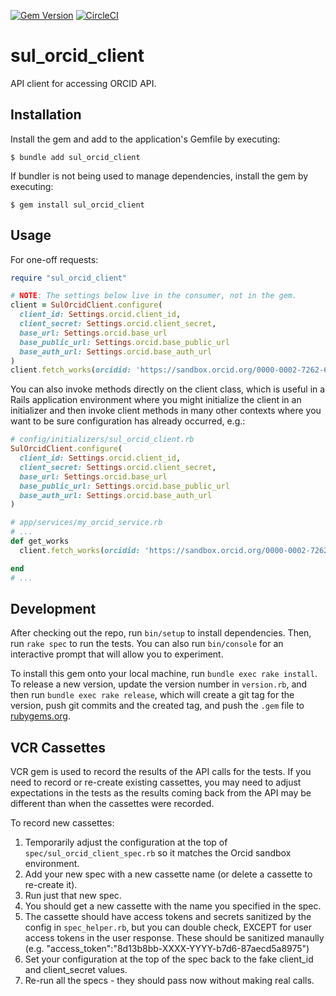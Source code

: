 [![Gem Version](https://badge.fury.io/rb/sul_orcid_client.svg)](https://badge.fury.io/rb/sul_orcid_client)
[![CircleCI](https://circleci.com/gh/sul-dlss/sul_orcid_client.svg?style=svg)](https://circleci.com/gh/sul-dlss/sul_orcid_client)

# sul_orcid_client
API client for accessing ORCID API.

## Installation

Install the gem and add to the application's Gemfile by executing:

    $ bundle add sul_orcid_client

If bundler is not being used to manage dependencies, install the gem by executing:

    $ gem install sul_orcid_client

## Usage

For one-off requests:

```ruby
require "sul_orcid_client"

# NOTE: The settings below live in the consumer, not in the gem.
client = SulOrcidClient.configure(
  client_id: Settings.orcid.client_id,
  client_secret: Settings.orcid.client_secret,
  base_url: Settings.orcid.base_url
  base_public_url: Settings.orcid.base_public_url
  base_auth_url: Settings.orcid.base_auth_url
)
client.fetch_works(orcidid: 'https://sandbox.orcid.org/0000-0002-7262-6251')
```

You can also invoke methods directly on the client class, which is useful in a
Rails application environment where you might initialize the client in an
initializer and then invoke client methods in many other contexts where you want
to be sure configuration has already occurred, e.g.:

```ruby
# config/initializers/sul_orcid_client.rb
SulOrcidClient.configure(
  client_id: Settings.orcid.client_id,
  client_secret: Settings.orcid.client_secret,
  base_url: Settings.orcid.base_url
  base_public_url: Settings.orcid.base_public_url
  base_auth_url: Settings.orcid.base_auth_url
)

# app/services/my_orcid_service.rb
# ...
def get_works
  client.fetch_works(orcidid: 'https://sandbox.orcid.org/0000-0002-7262-6251')

end
# ...
```

## Development

After checking out the repo, run `bin/setup` to install dependencies. Then, run `rake spec` to run the tests. You can also run `bin/console` for an interactive prompt that will allow you to experiment.

To install this gem onto your local machine, run `bundle exec rake install`. To release a new version, update the version number in `version.rb`, and then run `bundle exec rake release`, which will create a git tag for the version, push git commits and the created tag, and push the `.gem` file to [rubygems.org](https://rubygems.org).

## VCR Cassettes

VCR gem is used to record the results of the API calls for the tests.  If you need to
record or re-create existing cassettes, you may need to adjust expectations in the tests
as the results coming back from the API may be different than when the cassettes were
recorded.

To record new cassettes:
1. Temporarily adjust the configuration at the top of `spec/sul_orcid_client_spec.rb` so it matches the Orcid sandbox environment.
2. Add your new spec with a new cassette name (or delete a cassette to re-create it).
3. Run just that new spec.
4. You should get a new cassette with the name you specified in the spec.
5. The cassette should have access tokens and secrets sanitized by the config in `spec_helper.rb`, but you can double check, EXCEPT for user access tokens in the user response.  These should be sanitized manaully (e.g. "access_token":"8d13b8bb-XXXX-YYYY-b7d6-87aecd5a8975")
6. Set your configuration at the top of the spec back to the fake client_id and client_secret values.
7. Re-run all the specs - they should pass now without making real calls.